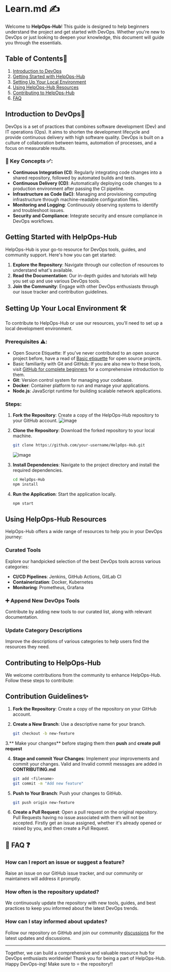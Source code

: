 # Learn.md ✍

Welcome to **HelpOps-Hub**! This guide is designed to help beginners understand the project and get started with DevOps. Whether you're new to DevOps or just looking to deepen your knowledge, this document will guide you through the essentials.

## Table of Contents🧾
1. [Introduction to DevOps](#introduction-to-devops)
2. [Getting Started with HelpOps-Hub](#getting-started-with-helpops-hub)
3. [Setting Up Your Local Environment](#setting-up-your-local-environment)
4. [Using HelpOps-Hub Resources](#using-helpops-hub-resources)
5. [Contributing to HelpOps-Hub](#contributing-to-helpops-hub)
6. [FAQ](#faq)

## Introduction to DevOps👋
DevOps is a set of practices that combines software development (Dev) and IT operations (Ops). It aims to shorten the development lifecycle and provide continuous delivery with high software quality. DevOps is built on a culture of collaboration between teams, automation of processes, and a focus on measurable results.

### 📌 Key Concepts ✅:
- **Continuous Integration (CI)**: Regularly integrating code changes into a shared repository, followed by automated builds and tests.
- **Continuous Delivery (CD)**: Automatically deploying code changes to a production environment after passing the CI pipeline.
- **Infrastructure as Code (IaC)**: Managing and provisioning computing infrastructure through machine-readable configuration files.
- **Monitoring and Logging**: Continuously observing systems to identify and troubleshoot issues.
- **Security and Compliance**: Integrate security and ensure compliance in DevOps workflows.


## Getting Started with HelpOps-Hub
HelpOps-Hub is your go-to resource for DevOps tools, guides, and community support. Here's how you can get started:

1. **Explore the Repository**: Navigate through our collection of resources to understand what's available.
2. **Read the Documentation**: Our in-depth guides and tutorials will help you set up and use various DevOps tools.
3. **Join the Community**: Engage with other DevOps enthusiasts through our issue tracker and contribution guidelines.

## Setting Up Your Local Environment 🛠️
To contribute to HelpOps-Hub or use our resources, you'll need to set up a local development environment.

### Prerequisites ⚠️:
- Open Source Etiquette: If you've never contributed to an open source project before, have a read of [Basic etiquette](https://developer.mozilla.org/en-US/docs/MDN/Community/Open_source_etiquette) for open source projects.
- Basic familiarity with Git and GitHub: If you are also new to these tools, visit [GitHub for complete beginners](https://developer.mozilla.org/en-US/docs/MDN/Contribute/GitHub_beginners) for a comprehensive introduction to them.
- **Git**: Version control system for managing your codebase.
- **Docker**: Container platform to run and manage your applications.
- **Node.js**: JavaScript runtime for building scalable network applications.

### Steps:
1. **Fork the Repository**: Create a copy of the HelpOps-Hub repository to your GitHub account.
![image](https://github.com/debangi29/HelpOps-Hub/assets/117537653/8e21bae5-4bdf-4f36-aff4-8ed381a7a6b8)

2. **Clone the Repository**: Download the forked repository to your local machine.
   ```bash
   git clone https://github.com/your-username/HelpOps-Hub.git
   ```
   ![image](https://github.com/debangi29/HelpOps-Hub/assets/117537653/400ef3bd-0a64-4168-9ffa-61aedd35d1e8)

3. **Install Dependencies**: Navigate to the project directory and install the required dependencies.
   ```bash
   cd HelpOps-Hub
   npm install
   ```
4. **Run the Application**: Start the application locally.
   ```bash
   npm start
   ```
## Using HelpOps-Hub Resources
HelpOps-Hub offers a wide range of resources to help you in your DevOps journey:

### Curated Tools
Explore our handpicked selection of the best DevOps tools across various categories:

- **CI/CD Pipelines**: Jenkins, GitHub Actions, GitLab CI
- **Containerization**: Docker, Kubernetes
- **Monitoring**: Prometheus, Grafana

### ➕ Append New DevOps Tools
Contribute by adding new tools to our curated list, along with relevant documentation.

### Update Category Descriptions
Improve the descriptions of various categories to help users find the resources they need.
## Contributing to HelpOps-Hub
We welcome contributions from the community to enhance HelpOps-Hub. Follow these steps to contribute:
## Contribution Guidelines✨

1. **Fork the Repository**: Create a copy of the repository on your GitHub account.

2. **Create a New Branch**: Use a descriptive name for your branch.
   ```bash
   git checkout -b new-feature
   ```
3.** Make your changes** before staging them then **push** and **create pull request**

4. **Stage and commit Your Changes**: Implement your improvements and commit your changes. Valid and Invalid commit messages are added in **CONTRIBUTING.md**
   ```bash
   git add <filename>
   git commit -m "Add new feature"
   ```
5. **Push to Your Branch**: Push your changes to GitHub.
   ```bash
   git push origin new-feature
    ```
6. **Create a Pull Request**: Open a pull request on the original repository.
   Pull Requests having no issue associated with them will not be accepted. Firstly get an issue assigned, whether it's already opened or raised by you, and then create a Pull Request.

## 🤔 FAQ ❓

### How can I report an issue or suggest a feature?
Raise an issue on our GitHub issue tracker, and our community or maintainers will address it promptly.

### How often is the repository updated?
We continuously update the repository with new tools, guides, and best practices to keep you informed about the latest DevOps trends.

### How can I stay informed about updates?
Follow our repository on GitHub and join our community [discussions](https://github.com/mdazfar2/HelpOps-Hub/discussions) for the latest updates and discussions.

---

Together, we can build a comprehensive and valuable resource hub for DevOps enthusiasts worldwide! Thank you for being a part of HelpOps-Hub. Happy DevOps-ing!
Make sure to ⭐ the repository!!
